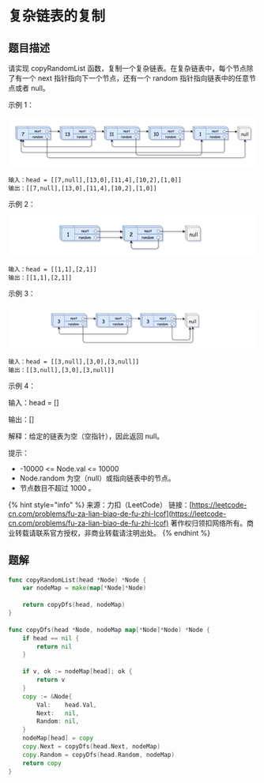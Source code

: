 # 复杂链表的复制

## 题目描述

请实现 copyRandomList 函数，复制一个复杂链表。在复杂链表中，每个节点除了有一个 next 指针指向下一个节点，还有一个 random 指针指向链表中的任意节点或者 null。

示例 1：

![](../../../.gitbook/assets/image%20%28104%29.png)

```text
输入：head = [[7,null],[13,0],[11,4],[10,2],[1,0]] 
输出：[[7,null],[13,0],[11,4],[10,2],[1,0]] 
```

示例 2：

![](../../../.gitbook/assets/image%20%2895%29.png)

```text
输入：head = [[1,1],[2,1]] 
输出：[[1,1],[2,1]] 
```

示例 3：

![](../../../.gitbook/assets/image%20%2886%29.png)

```text
输入：head = [[3,null],[3,0],[3,null]] 
输出：[[3,null],[3,0],[3,null]] 
```

示例 4：

输入：head = \[\] 

输出：\[\] 

解释：给定的链表为空（空指针），因此返回 null。

提示：

* -10000 &lt;= Node.val &lt;= 10000 
* Node.random 为空（null）或指向链表中的节点。 
* 节点数目不超过 1000 。

{% hint style="info" %}
来源：力扣（LeetCode） 链接：[https://leetcode-cn.com/problems/fu-za-lian-biao-de-fu-zhi-lcof](https://leetcode-cn.com/problems/fu-za-lian-biao-de-fu-zhi-lcof) 著作权归领扣网络所有。商业转载请联系官方授权，非商业转载请注明出处。
{% endhint %}

## 题解

```go
func copyRandomList(head *Node) *Node {
	var nodeMap = make(map[*Node]*Node)

	return copyDfs(head, nodeMap)
}

func copyDfs(head *Node, nodeMap map[*Node]*Node) *Node {
	if head == nil {
		return nil
	}

	if v, ok := nodeMap[head]; ok {
		return v
	}
	copy := &Node{
		Val:    head.Val,
		Next:   nil,
		Random: nil,
	}
	nodeMap[head] = copy
	copy.Next = copyDfs(head.Next, nodeMap)
	copy.Random = copyDfs(head.Random, nodeMap)
	return copy
}
```

